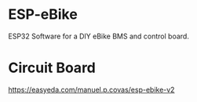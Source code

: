 # ESP-eBike
ESP32 Software for a DIY eBike BMS and control board.


# Circuit Board
https://easyeda.com/manuel.p.covas/esp-ebike-v2
